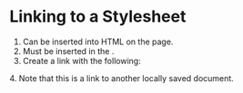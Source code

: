 # Linking to a Stylesheet
1. Can be inserted into HTML on the page. 
2. Must be inserted in the <head></head>.
3. Create a link with the following: 
  <link href="style.css" type="text/css" rel="stylesheet">
4. Note that this is a link to another locally saved document.
